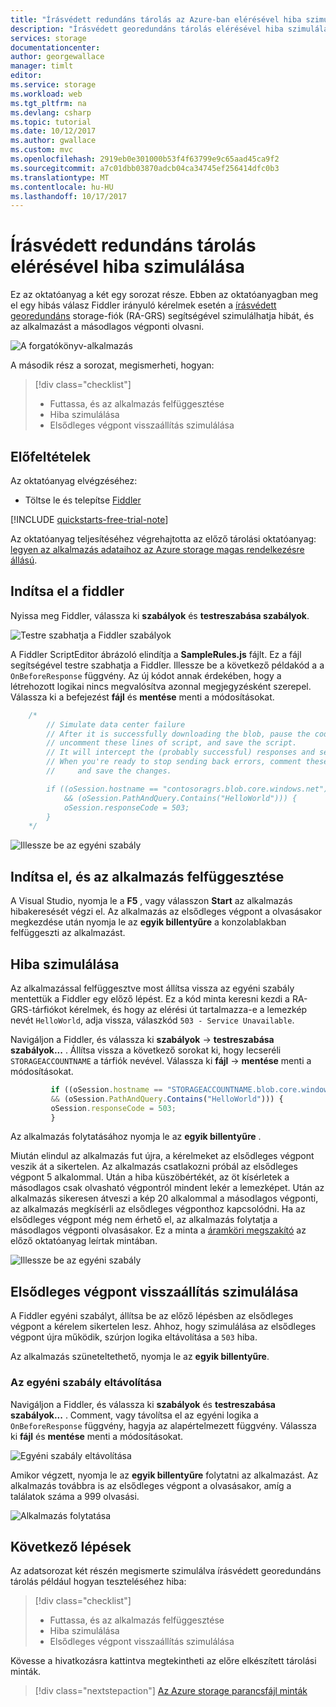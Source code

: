 ```yaml
---
title: "Írásvédett redundáns tárolás az Azure-ban elérésével hiba szimulálása |} Microsoft Docs"
description: "Írásvédett georedundáns tárolás elérésével hiba szimulálása"
services: storage
documentationcenter: 
author: georgewallace
manager: timlt
editor: 
ms.service: storage
ms.workload: web
ms.tgt_pltfrm: na
ms.devlang: csharp
ms.topic: tutorial
ms.date: 10/12/2017
ms.author: gwallace
ms.custom: mvc
ms.openlocfilehash: 2919eb0e301000b53f4f63799e9c65aad45ca9f2
ms.sourcegitcommit: a7c01dbb03870adcb04ca34745ef256414dfc0b3
ms.translationtype: MT
ms.contentlocale: hu-HU
ms.lasthandoff: 10/17/2017
---
```

# <a name="simulate-a-failure-in-accessing-read-access-redundant-storage"></a>Írásvédett redundáns tárolás elérésével hiba szimulálása

Ez az oktatóanyag a két egy sorozat része. Ebben az oktatóanyagban meg el egy hibás válasz Fiddler irányuló kérelmek esetén a [írásvédett georedundáns](../common/storage-redundancy.md#read-access-geo-redundant-storage) storage-fiók (RA-GRS) segítségével szimulálhatja hibát, és az alkalmazást a másodlagos végponti olvasni.

![A forgatókönyv-alkalmazás](media/storage-simulate-failure-ragrs-account-app/scenario.png)

A második rész a sorozat, megismerheti, hogyan:

> [!div class="checklist"]
> * Futtassa, és az alkalmazás felfüggesztése
> * Hiba szimulálása
> * Elsődleges végpont visszaállítás szimulálása

## <a name="prerequisites"></a>Előfeltételek

Az oktatóanyag elvégzéséhez:

* Töltse le és telepítse [Fiddler](https://www.telerik.com/download/fiddler)

[!INCLUDE [quickstarts-free-trial-note](../../../includes/quickstarts-free-trial-note.md)]

Az oktatóanyag teljesítéséhez végrehajtotta az előző tárolási oktatóanyag: [legyen az alkalmazás adataihoz az Azure storage magas rendelkezésre állású][previous-tutorial].

## <a name="launch-fiddler"></a>Indítsa el a fiddler

Nyissa meg Fiddler, válassza ki **szabályok** és **testreszabása szabályok**.

![Testre szabhatja a Fiddler szabályok](media/storage-simulate-failure-ragrs-account-app/figure1.png)

A Fiddler ScriptEditor ábrázoló elindítja a **SampleRules.js** fájlt. Ez a fájl segítségével testre szabhatja a Fiddler. Illessze be a következő példakód a a `OnBeforeResponse` függvény. Az új kódot annak érdekében, hogy a létrehozott logikai nincs megvalósítva azonnal megjegyzésként szerepel. Válassza ki a befejezést **fájl** és **mentése** menti a módosításokat.

```javascript
    /*
        // Simulate data center failure
        // After it is successfully downloading the blob, pause the code in the sample,
        // uncomment these lines of script, and save the script.
        // It will intercept the (probably successful) responses and send back a 503 error. 
        // When you're ready to stop sending back errors, comment these lines of script out again 
        //     and save the changes.

        if ((oSession.hostname == "contosoragrs.blob.core.windows.net") 
            && (oSession.PathAndQuery.Contains("HelloWorld"))) {
            oSession.responseCode = 503;  
        }
    */
```

![Illessze be az egyéni szabály](media/storage-simulate-failure-ragrs-account-app/figure2.png)

## <a name="start-and-pause-the-application"></a>Indítsa el, és az alkalmazás felfüggesztése

A Visual Studio, nyomja le a **F5** , vagy válasszon **Start** az alkalmazás hibakeresését végzi el. Az alkalmazás az elsődleges végpont a olvasásakor megkezdése után nyomja le az **egyik billentyűre** a konzolablakban felfüggeszti az alkalmazást.

## <a name="simulate-failure"></a>Hiba szimulálása

Az alkalmazással felfüggesztve most állítsa vissza az egyéni szabály mentettük a Fiddler egy előző lépést. Ez a kód minta keresni kezdi a RA-GRS-tárfiókot kérelmek, és hogy az elérési út tartalmazza-e a lemezkép nevét `HelloWorld`, adja vissza, válaszkód `503 - Service Unavailable`.

Navigáljon a Fiddler, és válassza ki **szabályok** -> **testreszabása szabályok...** .  Állítsa vissza a következő sorokat ki, hogy lecseréli `STORAGEACCOUNTNAME` a tárfiók nevével. Válassza ki **fájl** -> **mentése** menti a módosításokat.

```javascript
         if ((oSession.hostname == "STORAGEACCOUNTNAME.blob.core.windows.net")
         && (oSession.PathAndQuery.Contains("HelloWorld"))) {
         oSession.responseCode = 503;
         }
```

Az alkalmazás folytatásához nyomja le az **egyik billentyűre** .

Miután elindul az alkalmazás fut újra, a kérelmeket az elsődleges végpont veszik át a sikertelen. Az alkalmazás csatlakozni próbál az elsődleges végpont 5 alkalommal. Után a hiba küszöbértékét, az öt kísérletek a másodlagos csak olvasható végpontról mindent lekér a lemezképet. Után az alkalmazás sikeresen átveszi a kép 20 alkalommal a másodlagos végponti, az alkalmazás megkísérli az elsődleges végponthoz kapcsolódni. Ha az elsődleges végpont még nem érhető el, az alkalmazás folytatja a másodlagos végponti olvasásakor. Ez a minta a [áramköri megszakító](/azure/architecture/patterns/circuit-breaker.md) az előző oktatóanyag leírtak mintában.

![Illessze be az egyéni szabály](media/storage-simulate-failure-ragrs-account-app/figure3.png)

## <a name="simulate-primary-endpoint-restoration"></a>Elsődleges végpont visszaállítás szimulálása

A Fiddler egyéni szabályt, állítsa be az előző lépésben az elsődleges végpont a kérelem sikertelen lesz. Ahhoz, hogy szimulálása az elsődleges végpont újra működik, szúrjon logika eltávolítása a `503` hiba.

Az alkalmazás szüneteltethető, nyomja le az **egyik billentyűre**.

### <a name="remove-the-custom-rule"></a>Az egyéni szabály eltávolítása

Navigáljon a Fiddler, és válassza ki **szabályok** és **testreszabása szabályok...** .  Comment, vagy távolítsa el az egyéni logika a `OnBeforeResponse` függvény, hagyja az alapértelmezett függvény. Válassza ki **fájl** és **mentése** menti a módosításokat.

![Egyéni szabály eltávolítása](media/storage-simulate-failure-ragrs-account-app/figure5.png)

Amikor végzett, nyomja le az **egyik billentyűre** folytatni az alkalmazást. Az alkalmazás továbbra is az elsődleges végpont a olvasásakor, amíg a találatok száma a 999 olvasási.

![Alkalmazás folytatása](media/storage-simulate-failure-ragrs-account-app/figure4.png)

## <a name="next-steps"></a>Következő lépések

Az adatsorozat két részén megismerte szimulálva írásvédett georedundáns tárolás például hogyan teszteléséhez hiba:

> [!div class="checklist"]
> * Futtassa, és az alkalmazás felfüggesztése
> * Hiba szimulálása
> * Elsődleges végpont visszaállítás szimulálása

Kövesse a hivatkozásra kattintva megtekintheti az előre elkészített tárolási minták.

> [!div class="nextstepaction"]
> [Az Azure storage parancsfájl minták](storage-samples-blobs-cli.md)

[previous-tutorial]: storage-create-geo-redundant-storage.md